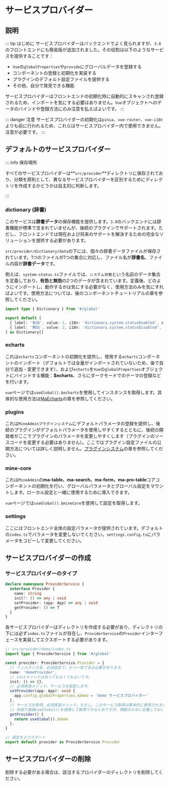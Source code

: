 # サービスプロバイダー

## 説明
::: tip はじめに
サービスプロバイダーはバックエンドでよく見られますが、`3.0`のフロントエンドにも簡易版が追加されました。その役割は以下のようなサービスを提供することです：
- `Vue`の`globalProperties`や`provide`にグローバルデータを登録する
- コンポーネントの登録と初期化を実装する
- プラグインのデフォルト設定ファイルを提供する
- その他、自分で発見できる機能

サービスプロバイダーはフロントエンドの初期化時に自動的にスキャンされ登録されるため、インポートを気にする必要はありません。`Vue`オブジェクトへのデータのバインドや登録方法にのみ注意を払えばよいです。
:::

::: danger 注意
サービスプロバイダーの初期化は`pinia`、`vue-router`、`vue-i18n`よりも前に行われるため、これらはサービスプロバイダー内で使用できません。注意が必要です。
:::

## デフォルトのサービスプロバイダー

::: info 保存場所

すべてのサービスプロバイダーは**`src/provider`**ディレクトリに保存されており、分類を原則として、異なるサービスプロバイダーを区別するためにディレクトリを作成するかどうかは自主的に判断します。

:::

### dictionary (辞書)
このサービスは**辞書データ**の保存機能を提供します。`3.0`のバックエンドには辞書機能が標準で含まれていませんが、後続のプラグインでサポートされます。ただし、フロントエンドでは現在および将来のサポートを解決するための完全なソリューションを提供する必要があります。

`src/provider/dictionary/data`の下には、個々の辞書データファイルが保存されています。1つのファイルが1つの集合に対応し、ファイル名が**辞書名**、ファイル内容が**辞書データ**です。

例えば、`system-status.ts`ファイルでは、`システム状態`という名前のデータ集合を定義しており、**有効と無効**の2つのデータが含まれています。定義後、どのようにインポートし、動作するかは気にする必要がなく、使用方法のみを気にすればよいです。使用方法については、後のコンポーネントチュートリアルの章を参照してください。

```ts
import type { Dictionary } from '#/global'

export default [
  { label: '有効', value: 1, i18n: 'dictionary.system.statusEnabled', color: 'primary' },
  { label: '無効', value: 2, i18n: 'dictionary.system.statusDisabled', color: 'danger' },
] as Dictionary[]
```

### echarts
これは`echarts`コンポーネントの初期化を提供し、使用する`echarts`コンポーネントのインポート（デフォルトでは全量がインポートされていないため、後で自分で追加・変更できます）、および`echarts`を`Vue`の`globalProperties`オブジェクトにバインドする機能：**$echarts**、さらにダークモードでのテーマの登録などを行います。

`vue`ページでは`useGlobal().$echarts`を使用してインスタンスを取得します。具体的な使用方法は[MaEcharts](/ja/front/component/ma-echarts)の章を参照してください。

### plugins
これは`MineAdminプラグインシステム`にデフォルトパラメータの登録を提供し、後続のプラグインがデフォルトパラメータを使用しやすくするとともに、後続の開発者がここでプラグインのパラメータを変更しやすくします（プラグインのソースコードを変更する必要はありません）。ここではプラグイン設定ファイルの公開方法については詳しく説明しません。[プラグインシステム](/ja/front/high/plugins)の章を参照してください。

### mine-core
これは`MineAdmin`の**ma-table、ma-search、ma-form、ma-pro-table**コアコンポーネントの初期化を行い、グローバルパラメータとグローバル設定をマウントします。ローカル設定と一緒に使用するために導入できます。

`vue`ページでは`useGlobal().$mineCore`を使用して設定を取得します。

### settings
ここにはフロントエンド全体の設定パラメータが提供されています。デフォルトの`index.ts`でパラメータを変更しないでください。`settings.config.ts`にパラメータをコピーして変更してください。

## サービスプロバイダーの作成

### サービスプロバイダーのタイプ
```ts
declare namespace ProviderService {
  interface Provider {
    name: string
    init?: () => any | void
    setProvider: (app: App) => any | void
    getProvider: () => T
  }
}
```
各サービスプロバイダーはディレクトリを作成する必要があり、ディレクトリの下には必ず`index.ts`ファイルが存在し、`ProviderService`の`Provider`インターフェースを実装してエクスポートする必要があります。

```ts
// src/provider/demo/index.ts
import type { ProviderService } from '#/global'

const provider: ProviderService.Provider = {
  // インスタンス名、必須設定で、かつ一意である必要があります。
  name: 'demoProvider',
  // initメソッドはあってもなくてもよいです。
  init: () => {},
  // 必須実装メソッド、サービスを設定します。
  setProvider(app: App): void {
    app.config.globalProperties.$demo = 'demo サービスプロバイダー'
  },
  // サービスを取得、必須実装メソッド。ただし、このサービス取得は基本的に使用されません。
  // 外部で直接useGlobal()を使用して取得できるためですが、規範のために定義しておいた方がよいです。
  getProvider() {
    return useGlobal().$demo
  },
}

// 設定をエクスポート
export default provider as ProviderService.Provider
```

## サービスプロバイダーの削除

削除する必要がある場合は、該当するプロバイダーのディレクトリを削除してください。